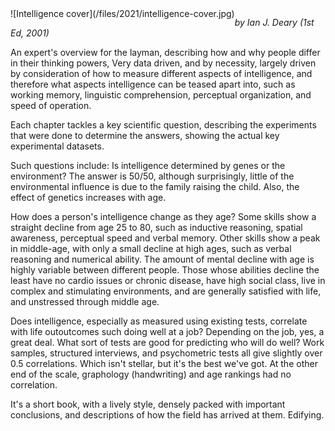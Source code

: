 <!--
.. title: Intelligence: A Very Short Introduction
.. slug: intelligence-a-very-short-introduction
.. date: 2021-01-18 06:58:23 UTC-05:00
.. tags: media,books,non-fiction,cognition
.. type: text
-->

<span style="float: left">
![Intelligence cover](/files/2021/intelligence-cover.jpg)
</span>

*by Ian J. Deary (1st Ed, 2001)*

An expert's overview for the layman, describing how and why people differ in
their thinking powers, Very data driven, and by necessity, largely driven by
consideration of how to measure different aspects of intelligence, and
therefore what aspects intelligence can be teased apart into, such as working
memory, linguistic comprehension, perceptual organization, and speed of
operation.

Each chapter tackles a key scientific question, describing the experiments
that were done to determine the answers, showing the actual
key experimental datasets.

Such questions include: Is intelligence determined by genes or the environment?
The answer is 50/50, although surprisingly, little of the environmental
influence is due to the family raising the child. Also, the effect of genetics
increases with age.

How does a person's intelligence change as they age? Some skills show a
straight decline from age 25 to 80, such as inductive reasoning, spatial
awareness, perceptual speed and verbal memory. Other skills show a peak in
middle-age, with only a small decline at high ages, such as verbal reasoning
and numerical ability. The amount of mental decline with age is highly variable
between different people. Those whose abilities decline the least have no
cardio issues or chronic disease, have high social class, live in complex and
stimulating environments, and are generally satisfied with life, and unstressed
through middle age.

Does intelligence, especially as measured using existing tests, correlate with
life outoutcomes such doing well at a job? Depending on the job, yes, a great
deal. What sort of tests are good for predicting who will do well? Work
samples, structured interviews, and psychometric tests all give slightly over
0.5 correlations. Which isn't stellar, but it's the best we've got. At the
other end of the scale, graphology (handwriting) and age rankings had no
correlation.

It's a short book, with a lively style, densely packed with important
conclusions, and descriptions of how the field has arrived at them. Edifying.

<br style="clear: left" />

